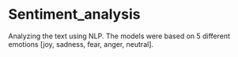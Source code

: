 # Sentiment_analysis
Analyzing the text using NLP. The models were based on 5 different emotions [joy, sadness, fear, anger, neutral].
